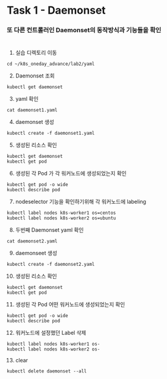 # Task 1 - Daemonset  

### 또 다른 컨트롤러인 Daemonset의 동작방식과 기능들을 확인
#

1. 실습 디렉토리 이동
```
cd ~/k8s_oneday_advance/lab2/yaml
```

2. Daemonset 조회
```
kubectl get daemonset
```  

3. yaml 확인
```
cat daemonset1.yaml
```

4. daemonset 생성
```
kubectl create -f daemonset1.yaml
```

5. 생성된 리소스 확인
```
kubectl get daemonset
kubectl get pod
```

6. 생성된 각 Pod 가 각 워커노드에 생성되었는지 확인
```
kubectl get pod -o wide
kubectl describe pod
```

7. nodeselector 기능을 확인하기위해 각 워커노드에 labeling
```
kubectl label nodes k8s-worker1 os=centos
kubectl label nodes k8s-worker2 os=ubuntu
```

8. 두번째 Daemonset yaml 확인
```
cat daemonset2.yaml
```

9. daemonseet 생성
```
kubectl create -f daemonset2.yaml
```

10. 생성된 리소스 확인
```
kubectl get daemonset
kubectl get pod
```

11. 생성된 각 Pod 어떤 워커노드에 생성되었는지 확인
```
kubectl get pod -o wide
kubectl describe pod
```

12. 워커노드에 설정했던 Label 삭제
```
kubectl label nodes k8s-worker1 os-
kubectl label nodes k8s-worker2 os-
```

13. clear
```
kubectl delete daemonset --all
```
